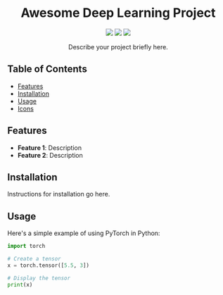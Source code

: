 <!-- Title -->
<h1 align="center">Awesome Deep Learning Project</h1>

<!-- Badges -->
<p align="center">
  <img src="https://img.shields.io/badge/Made%20with-Python-blue?style=flat-square&logo=python">
  <img src="https://img.shields.io/badge/Made%20with-PyTorch-red?style=flat-square&logo=pytorch">
  <img src="https://img.shields.io/badge/Made%20by-Nvidia-green?style=flat-square&logo=nvidia">
</p>

<!-- Description -->
<p align="center">
  Describe your project briefly here.
</p>

<!-- Table of Contents -->
## Table of Contents

- [Features](#features)
- [Installation](#installation)
- [Usage](#usage)
- [Icons](#icons)

<!-- Features -->
## Features

- **Feature 1**: Description
- **Feature 2**: Description

<!-- Installation -->
## Installation

Instructions for installation go here.

<!-- Usage -->
## Usage

Here's a simple example of using PyTorch in Python:

```python
import torch

# Create a tensor
x = torch.tensor([5.5, 3])

# Display the tensor
print(x)
